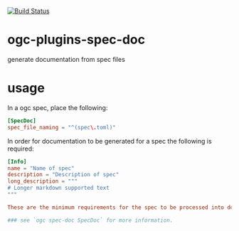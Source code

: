 [![Build Status](https://travis-ci.org/battlemidget/ogc-plugins-spec-doc.svg?branch=master)](https://travis-ci.org/battlemidget/ogc-plugins-spec-doc)

# ogc-plugins-spec-doc

generate documentation from spec files

# usage

In a ogc spec, place the following:

```toml
[SpecDoc]
spec_file_naming = "^(spec\.toml)"
```

In order for documentation to be generated for a spec the following is required:

```toml
[Info]
name = "Name of spec"
description = "Description of spec"
long_description = """
# Longer markdown supported text
"""

These are the minimum requirements for the spec to be processed into documentation.

### see `ogc spec-doc SpecDoc` for more information.

